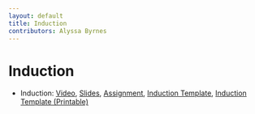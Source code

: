 ```yaml
---
layout: default
title: Induction
contributors: Alyssa Byrnes
---
```


# Induction

* Induction: [Video](https://youtu.be/IFNhAR9LVUw), [Slides](/comp283/lessons/Induction.html), [Assignment](https://www.gradescope.com/), [Induction Template](/comp283/static/resources/IndTemplate.pdf), [Induction Template (Printable)](/comp283/static/resources/IndTemplateWritable.pdf)
